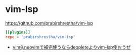 # vim-lsp

<https://github.com/prabirshrestha/vim-lsp>

```toml
[[plugins]]
repo = 'prabirshrestha/vim-lsp'
```

* [vim8,neovimで補完使うならdeopleteよりvim-lsp使おうぜ](https://kutimoti.hatenablog.com/entry/2018/05/20/110732)

